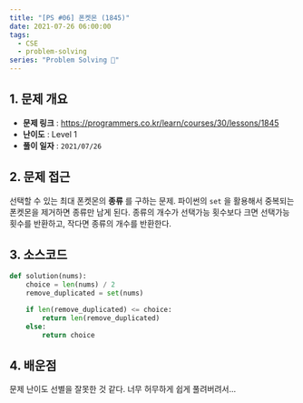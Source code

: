 ```yaml
---
title: "[PS #06] 폰켓몬 (1845)"
date: 2021-07-26 06:00:00
tags:
  - CSE
  - problem-solving
series: "Problem Solving 🤔"
---
```


## 1. 문제 개요

- **문제 링크** : https://programmers.co.kr/learn/courses/30/lessons/1845
- **난이도** : Level 1
- **풀이 일자** : `2021/07/26`

## 2. 문제 접근

선택할 수 있는 최대 폰켓몬의 **종류** 를 구하는 문제. 파이썬의 `set` 을 활용해서 중복되는 폰켓몬을 제거하면 종류만 남게 된다. 종류의 개수가 선택가능 횟수보다 크면 선택가능 횟수를 반환하고, 작다면 종류의 개수를 반환한다.

## 3. 소스코드

```python
def solution(nums):
    choice = len(nums) / 2
    remove_duplicated = set(nums)

    if len(remove_duplicated) <= choice:
        return len(remove_duplicated)
    else:
        return choice
```

## 4. 배운점

문제 난이도 선별을 잘못한 것 같다. 너무 허무하게 쉽게 풀려버려서...
